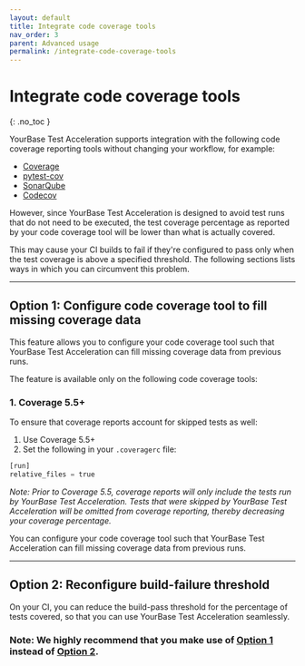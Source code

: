 ```yaml
---
layout: default
title: Integrate code coverage tools
nav_order: 3
parent: Advanced usage
permalink: /integrate-code-coverage-tools
---
```


# Integrate code coverage tools
{: .no_toc }

YourBase Test Acceleration supports integration with the following code coverage reporting tools without changing your workflow, for example:
- [Coverage](https://coverage.readthedocs.io/en/coverage-5.5/)
- [pytest-cov](https://pypi.org/project/pytest-cov/)
- [SonarQube](https://www.sonarqube.org/)
- [Codecov](https://about.codecov.io/)

However, since YourBase Test Acceleration is designed to avoid test runs that do not need to be executed, the test coverage percentage as reported by your code coverage tool will be lower than what is actually covered. 

This may cause your CI builds to fail if they're configured to pass only when the test coverage is above a specified threshold. The following sections lists ways in which you can circumvent this problem.

---

## Option 1: Configure code coverage tool to fill missing coverage data

This feature allows you to configure your code coverage tool such that YourBase Test Acceleration can fill missing coverage data from previous runs.

The feature is available only on the following code coverage tools:

### 1. Coverage 5.5+

To ensure that coverage reports account for skipped tests as well:
1. Use Coverage 5.5+
2. Set the following in your `.coveragerc` file:

```python
[run]
relative_files = true
```

_Note: Prior to Coverage 5.5, coverage reports will only include the tests run by YourBase Test Acceleration. Tests that were skipped by YourBase Test Acceleration will be omitted from coverage reporting, thereby decreasing your coverage percentage._

You can configure your code coverage tool such that YourBase Test Acceleration can fill missing coverage data from previous runs.

---

## Option 2: Reconfigure build-failure threshold

On your CI, you can reduce the build-pass threshold for the percentage of tests covered, so that you can use YourBase Test Acceleration seamlessly.

### Note: We highly recommend that you make use of [Option 1](#option-1-configure-code-coverage-tool-to-fill-missing-coverage-data) instead of [Option 2](#option-2-reconfigure-build-failure-threshold). 
